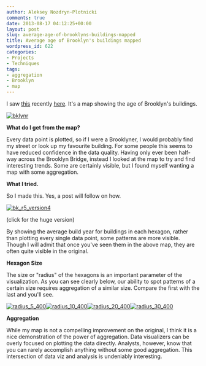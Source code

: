 ```yaml
---
author: Aleksey Nozdryn-Plotnicki
comments: true
date: 2013-08-17 04:12:25+00:00
layout: post
slug: average-age-of-brooklyns-buildings-mapped
title: Average age of Brooklyn's buildings mapped
wordpress_id: 622
categories:
- Projects
- Techniques
tags:
- aggregation
- Brooklyn
- map
---
```


I saw [this](http://bklynr.com/block-by-block-brooklyns-past-and-present/) recently [here](http://www.theatlanticcities.com/neighborhoods/2013/08/interactive-map-day-brooklyns-buildings-are-newer-you-think/6399/). It's a map showing the age of Brooklyn's buildings.

[![bklynr](http://alekseynp.github.io/wp-content/uploads/2013/08/bklynr.png)](http://alekseynp.github.io/wp-content/uploads/2013/08/bklynr.png)

**What do I get from the map?**

Every data point is plotted, so if I were a Brooklyner, I would probably find my street or look up my favourite building. For some people this seems to have reduced confidence in the data quality. Having only ever been half-way across the Brooklyn Bridge, instead I looked at the map to try and find interesting trends. Some are certainly visible, but I found myself wanting a map with some aggregation.

**What I tried.**

So I made this. Yes, a post will follow on how.

[![bk_r5_version4](http://alekseynp.github.io/wp-content/uploads/2013/08/bk_r5_version4-923x1024.png)](http://alekseynp.github.io/wp-content/uploads/2013/08/bk_r5_version4.png)

(click for the huge version)

By showing the average build year for buildings in each hexagon, rather than plotting every single data point, some patterns are more visible. Though I will admit that once you've seen them in the above map, they are often quite visible in the original.

**Hexagon Size**

The size or "radius" of the hexagons is an important parameter of the visualization. As you can see clearly below, our ability to spot patterns of a certain size requires aggregation of a similar size. Compare the first with the last and you'll see.

[![radius_5_400](http://alekseynp.github.io/wp-content/uploads/2013/08/radius_5_400.png)](http://alekseynp.github.io/wp-content/uploads/2013/08/radius_5_400.png)[![radius_10_400](http://alekseynp.github.io/wp-content/uploads/2013/08/radius_10_4001.png)](http://alekseynp.github.io/wp-content/uploads/2013/08/radius_10_4001.png)[![radius_20_400](http://alekseynp.github.io/wp-content/uploads/2013/08/radius_20_400.png)](http://alekseynp.github.io/wp-content/uploads/2013/08/radius_20_400.png)[![radius_30_400](http://alekseynp.github.io/wp-content/uploads/2013/08/radius_30_400.png)](http://alekseynp.github.io/wp-content/uploads/2013/08/radius_30_400.png)



**Aggregation**

While my map is not a compelling improvement on the original, I think it is a nice demonstration of the power of aggregation. Data visualizers can be overly focused on plotting the data directly. Analysts, however, know that you can rarely accomplish anything without some good aggregation. This intersection of data viz and analysis is undeniably interesting.
